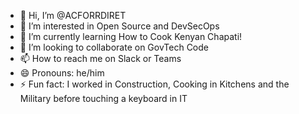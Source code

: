 - 👋 Hi, I’m @ACFORRDIRET
- 👀 I’m interested in Open Source and DevSecOps
- 🌱 I’m currently learning How to Cook Kenyan Chapati!
- 💞️ I’m looking to collaborate on GovTech Code
- 📫 How to reach me on Slack or Teams
- 😄 Pronouns: he/him
- ⚡ Fun fact: I worked in Construction, Cooking in Kitchens and the Military before touching a keyboard in IT

<!---
ACFORRDIRET/ACFORRDIRET is a ✨ special ✨ repository because its `README.md` (this file) appears on your GitHub profile.
You can click the Preview link to take a look at your changes.
--->
